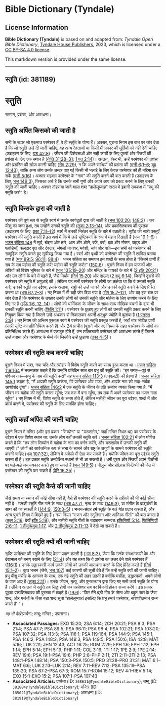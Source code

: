 # Bible Dictionary (Tyndale)

## License Information

**Bible Dictionary (Tyndale)** is based on and adapted from: _Tyndale Open Bible Dictionary_, [Tyndale House Publishers](https://tyndaleopenresources.com/), 2023, which is licensed under a [CC BY-SA 4.0 license](https://creativecommons.org/licenses/by-sa/4.0/legalcode.en).

This markdown version is provided under the same license.



--------------------------------

## स्तुति (id: 381189)

स्तुति
======

सम्मान, प्रशंसा, और आराधना।

स्तुति अर्पित किसको की जाती है
------------------------------

सभी के ऊपर जो एकमात्र परमेश्वर हैं, वे ही स्तुति के योग्य हैं। अक्सर, पुराना नियम इस बात पर जोर देता है कि जो स्तुति उन्हें दी जानी चाहिए, वह अन्य देवताओं या किसी भी प्रकार की मूर्तियों को नहीं देनी चाहिए (उदाहरण के लिए, [यश 42:8](https://ref.ly/Isa42:8))। जीवन की विशेषताओं और सही कार्यों के लिए पुरुषों और स्त्रियों की प्रशंसा के लिए एक स्थान है ([नीति 31:28–31](https://ref.ly/Prov31:28-Prov31:31); [1 पत 2:14](https://ref.ly/1Pet2:14))। अन्ततः, फिर भी, उन्हें परमेश्वर की प्रशंसा और प्रशस्ति की खोज करनी चाहिए ([रोम 2:29](https://ref.ly/Rom2:29)), न कि अपने साथियों की प्रशंसा की ([मत्ती 6:1–6](https://ref.ly/Matt6:1-Matt6:6); [यूह 12:43](https://ref.ly/John12:43)), ताकि अन्य लोग उनके अन्दर पाए गई किसी भी भलाई के लिए केवल परमेश्वर की ही महिमा कर सकें ([मत्ती 5:16](https://ref.ly/Matt5:16))। अक्सर बाइबल परमेश्वर के "नाम" की स्तुति करने की बात करती है (उदाहरण के लिए, [भज 149:3](https://ref.ly/Ps149:3)), जिसका अर्थ है कि उनके सभी गुणों और अपने आप को प्रकट करने के लिए उनकी स्तुति की जानी चाहिए। अक्सर दोहराया जाने वाला शब्द "हालेलूय्याह" सरल में इब्रानी समकक्ष में "प्रभु की स्तुति करो" है।

स्तुति किसके द्वारा की जाती है
------------------------------

परमेश्वर की पूर्ण रूप से स्तुति स्वर्ग में उनके स्वर्गदूतों द्वारा की जाती है ([भज 103:20](https://ref.ly/Ps103:20); [148:2](https://ref.ly/Ps148:2))। जब यीशु का जन्म हुआ, तब उन्होंने उनकी स्तुति की ([लूका 2:13–14](https://ref.ly/Luke2:13-Luke2:14)), और प्रकाशितवाक्य की पुस्तक (उदाहरण के लिए, [प्रका 7:11–12](https://ref.ly/Rev7:11-Rev7:12)) स्वर्ग में उनकी निरंतर स्तुति के बारे में बताती है। सृष्टि की सारी वस्तुएँ परमेश्वर की स्तुति करती हैं इस अर्थ में कि वे उन्हें सृष्टिकर्ता के रूप में महान दिखाती हैं ([भज 19:1–6](https://ref.ly/Ps19:1-Ps19:6))। [भजन संहिता 148](https://ref.ly/Ps148:1-Ps148:14) में सूर्य, चंद्रमा और तारे, आग और ओले, बर्फ, वर्षा, हवा और मौसम, पहाड़ और पहाड़ियाँ, फलदार वृक्ष और देवदार, जंगली जानवर, मवेशी, सांप और पक्षी—इन सभी को परमेश्वर की सामूहिक स्तुति करते हुए सूचीबद्ध किया गया है। स्वर्ग और पृथ्वी को परमेश्वर की स्तुति में शामिल बताया गया है ([भज 89:5](https://ref.ly/Ps89:5); [96:11](https://ref.ly/Ps96:11); [98:4](https://ref.ly/Ps98:4))। भजन संहिता का समापन इन शब्दों के साथ होता है “जितने प्राणी हैं सब के सब यहोवा की स्तुति करें! यहोवा की स्तुति करो!” ([150:6](https://ref.ly/Ps150:6))। पुराने नियम में हम याजकों और लेवियों की विशेष भूमिका के बारे में ([भज 135:19–20](https://ref.ly/Ps135:19-Ps135:20)) और मन्दिर के गायकों के बारे में ([2 इति 20:21](https://ref.ly/2Chr20:21)) और उन लोगों के बारे में पढ़ते हैं, जैसे मिर्याम ([निर्ग 15:20](https://ref.ly/Exod15:20)) और दाऊद ([2 शमू 6:14](https://ref.ly/2Sam6:14)), जिन्होंने दूसरों की परमेश्वर की स्तुति में अगुआई की। लेकिन यह सभी परमेश्वर के लोगों का कर्तव्य था कि वे उनकी स्तुति करें; उनकी स्तुति का उद्देश्य, इसके अलावा, राष्ट्रों को उन्हें जानने और उनकी स्तुति करने के लिए प्रेरित करना था ([भज 67:2–3](https://ref.ly/Ps67:2-Ps67:3))। नए नियम में भी यही जोर दिया गया है ([रोम 15:7–12](https://ref.ly/Rom15:7-Rom15:12)), और यह इस बात पर जोर देता है कि परमेश्वर के उपहार उनके लोगों को उनकी स्तुति और महिमा के लिए उपयोग करने के लिए दिए गए हैं ([इफि 1:6, 12, 14](https://ref.ly/Eph1:6,Eph1:12,Eph1:14))। लोगों को धार्मिकता के जीवन के साथ\-साथ मौखिक वचनों के द्वारा भी उनकी स्तुति करनी चाहिए ([फिलि 1:11](https://ref.ly/Phil1:11))। परमेश्वर के छुड़ाए हुए लोगों को उनकी स्तुति प्रकट करने के लिए नियुक्त किया गया है जिसने उन्हें अंधकार से निकालकर अपनी अद्भुत ज्योति में बुलाया है ([1 पतरस 2:9](https://ref.ly/1Pet2:9))। नए नियम की अन्तिम पुस्तक स्वर्ग में परमेश्वर की स्तुति प्रस्तुत करती है, जहाँ चार जीवित प्राणी (सारी सृष्टि का प्रतिनिधित्व करते हैं) और 24 प्राचीन (पुराने और नए नियम के तहत परमेश्वर के लोगों का प्रतिनिधित्व करते हैं) आराधना में एकजुट होते हैं, उन शक्तिशाली परमेश्वर की आराधना करते हैं जिसने उन्हें बनाया और परमेश्वर के मेम्ने की जिन्होंने उन्हें छुड़ाया ([प्रका 4–5](https://ref.ly/Rev4:1-Rev5:14))।

परमेश्वर की स्तुति कब करनी चाहिए
--------------------------------

पुराने नियम में सब्त, नया चाँद और त्योहार में विशेष स्तुति करने का समय हुआ करता था। [भजन संहिता 119:164](https://ref.ly/Ps119:164) में भजनकार कहते हैं कि उन्होंने प्रतिदिन सात बार प्रभु की स्तुति की। "हर जगह—पूर्व से पश्चिम तक—प्रभु के नाम की स्तुति करो" यह [भजन संहिता 113:3](https://ref.ly/Ps113:3) (एनएलटी) की प्रेरणा है। [भजन संहिता 145:1](https://ref.ly/Ps145:1) कहता है, "मैं आपकी स्तुति करूंगा, मेरे परमेश्वर और राजा, और आपके नाम को सदा\-सर्वदा आशीर्वाद दूंगा"। [भजन संहिता 146:2](https://ref.ly/Ps146:2) में एक स्तुति के जीवन के प्रति समर्पण व्यक्त किया गया है: "मैं जीवन भर यहोवा की स्तुति करता रहूँगा; जब तक मैं बना रहूँगा, तब तक मैं अपने परमेश्वर का भजन गाता रहूँगा"। नए नियम में भी, विशेष स्तुति के समय होते हैं, लेकिन मसीही जीवन का पूरा उद्देश्य, शब्दों में और कार्य करने में, परमेश्वर की स्तुति के लिए समर्पित होना चाहिए।

स्तुति कहाँ अर्पित की जानी चाहिए
--------------------------------

पुराने नियम में मन्दिर (और इस प्रकार "सिय्योन" या "यरूशलेम," जहाँ मन्दिर स्थित था) का परमेश्वर के उद्देश्य में एक विशेष स्थान था: उनके लोग वहाँ उनकी स्तुति करें। [भजन संहिता 102:21](https://ref.ly/Ps102:21) में लोग घोषित करते है कि "तब लोग सिय्योन में यहोवा के नाम का वर्णन करेंगे, और यरूशलेम में उनकी स्तुति की जाएगी।" लोगों को सार्वजनिक रूप से सभा के सामने और राष्ट्र के अगुवों के सामने परमेश्वर की स्तुति करनी चाहिए ([भज 107:32](https://ref.ly/Ps107:32)), लेकिन वे अकेले भी ऐसा कर सकते हैं। क्योंकि जीवन का पूरा उद्देश्य स्तुति करना ही है। इस प्रकार स्तुति अनपेक्षित स्थानों से भी आ सकती है। धर्मी पुरुष और स्त्रियाँ अपने बिछौनों पर पड़े\-पड़े जयजयकार करते हुए गा सकते हैं ([भज 149:5](https://ref.ly/Ps149:5))। पौलुस और सीलास फिलिप्पी की जेल में परमेश्वर की स्तुति कर सकते हैं ([प्रेरि 16:25](https://ref.ly/Acts16:25))।

परमेश्वर की स्तुति कैसे की जानी चाहिए
-------------------------------------

जैसे समय या स्थान की कोई सीमा नहीं है, वैसे ही परमेश्वर की स्तुति करने के तरीकों की भी कोई सीमा नहीं है। उनकी स्तुति गीत गाने के साथ ([भज 47:7](https://ref.ly/Ps47:7)), नृत्य के साथ ([149:3](https://ref.ly/Ps149:3)), या संगीत के वाद्ययंत्रों के साथ की जा सकती है ([144:9](https://ref.ly/Ps144:9); [150:3–5](https://ref.ly/Ps150:3-Ps150:5))। भजन\-संग्रह हमें स्तुति के कई गीत प्रदान करता है, और अन्य पुराने नियम में बिखरे हुए हैं। नया नियम “भजन और स्तुतिगान और आत्मिक गीतों” की बात करता है ([कुल 3:16](https://ref.ly/Col3:16); देखें [इफि 5:19](https://ref.ly/Eph5:19)), और मसीही स्तुति गीतों के उदाहरण सम्भवतः [इफिसियों 5:14](https://ref.ly/Eph5:14), [फिलिप्पियों 2:6–11](https://ref.ly/Phil2:6-Phil2:11), [1 तीमुथियुस 1:17](https://ref.ly/1Tim1:17), और [2 तीमुथियुस 2:11–13](https://ref.ly/2Tim2:11-2Tim2:13) में देखे जा सकते हैं।

परमेश्वर की स्तुति क्यों की जानी चाहिए
--------------------------------------

सृष्टि परमेश्वर की स्तुति के लिए प्रेरणा प्रदान करती है ([भज 8:3](https://ref.ly/Ps8:3)), जैसा कि उनके संरक्षणकारी प्रेम और देखभाल को बनाए रखने के लिए ([21:4](https://ref.ly/Ps21:4)) और यह तथ्य कि वे प्रार्थना का उत्तर देने वाले परमेश्वर हैं ([116:1](https://ref.ly/Ps116:1))। उनके उद्धारकारी कार्य उनके लोगों को उनकी आराधना करने के लिए प्रेरित करते हैं ([निर्ग 15:1–2](https://ref.ly/Exod15:1-Exod15:2))। कुछ भजन (जैसे, [भज 107](https://ref.ly/Ps107:1-Ps107:43)) कई कारणों की सूची देते हैं कि उन्हें स्तुति क्यों की जानी चाहिए। प्रभु यीशु मसीह के आगमन के साथ, एक नई स्तुति की लहर उठती है क्योंकि मसीहा, उद्धारकर्ता, अपने लोगों के पास आए हैं ([लूका 2:11](https://ref.ly/Luke2:11))। उनके जीवन, मृत्यु, और पुनरुत्थान द्वारा किए गए सभी कार्य स्तुति के योग्य हैं। लेकिन अन्ततः में स्तुति तब सिद्ध होगी जब परमेश्वर सब पर विजयी होकर राज्य करेंगे। इस प्रकार यूहन्ना प्रकाशितवाक्य की पुस्तक में कहते हैं ([19:6](https://ref.ly/Rev19:6)): “फिर मैंने बड़ी भीड़ के जैसा और बहुत जल के जैसा शब्द, और गर्जनों के जैसा बड़ा शब्द सुना “हालेलूय्याह! इसलिए कि प्रभु हमारे परमेश्वर, सर्वशक्तिमान राज्य करते हैं’ ”।

*यह भी देखें* प्रार्थना; तम्बू; मन्दिर ; उपासना।

* **Associated Passages:** EXO 15:20; 2SA 6:14; 2CH 20:21; PSA 8:3; PSA 21:4; PSA 47:7; PSA 89:5; PSA 96:11; PSA 98:4; PSA 102:21; PSA 103:20; PSA 107:32; PSA 113:3; PSA 116:1; PSA 119:164; PSA 144:9; PSA 145:1; PSA 146:2; PSA 148:2; PSA 149:3; PSA 149:5; PSA 150:6; ISA 42:8; MAT 5:16; LUK 2:11; JHN 12:43; ACT 16:25; ROM 2:29; EPH 1:6; EPH 1:12; EPH 1:14; EPH 5:14; EPH 5:19; PHP 1:11; COL 3:16; 1TI 1:17; 1PE 2:9; 1PE 2:14; REV 19:6; PSA 19:1–PSA 19:6; PHP 2:6–PHP 2:11; 2TI 2:11–2TI 2:13; PSA 148:1–PSA 148:14; PSA 150:3–PSA 150:5; PRO 31:28–PRO 31:31; MAT 6:1–MAT 6:6; LUK 2:13–LUK 2:14; REV 7:11–REV 7:12; PSA 135:19–PSA 135:20; PSA 67:2–PSA 67:3; ROM 15:7–ROM 15:12; REV 4:1–REV 5:14; EXO 15:1–EXO 15:2; PSA 107:1–PSA 107:43
* **Associated Articles:** प्रार्थना (ID: `368631@TyndaleBibleDictionary`); तम्बू (ID: `381884@TyndaleBibleDictionary`); मन्दिर (ID: `185021@TyndaleBibleDictionary`); आराधना (ID: `381919@TyndaleBibleDictionary`)

